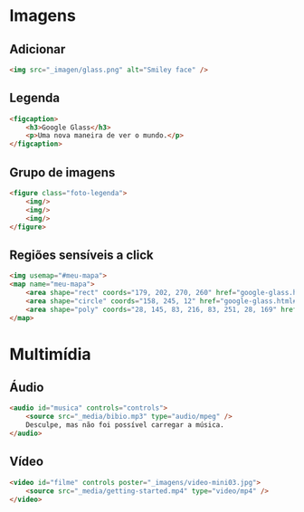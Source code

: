 # Imagens

## Adicionar
```html
<img src="_imagen/glass.png" alt="Smiley face" />
```

## Legenda
```html
<figcaption>
    <h3>Google Glass</h3>
    <p>Uma nova maneira de ver o mundo.</p>
</figcaption>
```

## Grupo de imagens
```html
<figure class="foto-legenda">
    <img/>
    <img/>
    <img/>
</figure>    
```

## Regiões sensíveis a click
```html
<img usemap="#meu-mapa">
<map name="meu-mapa">
    <area shape="rect" coords="179, 202, 270, 260" href="google-glass.html#tela" target="janela" />
    <area shape="circle" coords="158, 245, 12" href="google-glass.html#camera" target="janela" />
    <area shape="poly" coords="28, 145, 83, 216, 83, 251, 28, 169" href="google-glass.html#sensores" target="janela"  />
</map>
```

# Multimídia

## Áudio

```html
<audio id="musica" controls="controls">
    <source src="_media/bibio.mp3" type="audio/mpeg" />
    Desculpe, mas não foi possível carregar a música.
</audio>
```

## Vídeo

```html
<video id="filme" controls poster="_imagens/video-mini03.jpg">
    <source src="_media/getting-started.mp4" type="video/mp4" />
</video>
```